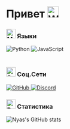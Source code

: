# Привет <img src="https://raw.githubusercontent.com/Tarikul-Islam-Anik/Animated-Fluent-Emojis/master/Emojis/Hand%20gestures/Waving%20Hand.png" alt="Waving Hand" width="30" height="30" />

### <img src="https://raw.githubusercontent.com/Tarikul-Islam-Anik/Animated-Fluent-Emojis/master/Emojis/People%20with%20professions/Man%20Technologist%20Light%20Skin%20Tone.png" alt="Man Technologist" width="25" height="25" /> Языки
![Python](https://ziadoua.github.io/m3-Markdown-Badges/badges/Python/python2.svg)
![JavaScript](https://ziadoua.github.io/m3-Markdown-Badges/badges/Javascript/javascript1.svg)<br></br>

### <img src="https://raw.githubusercontent.com/Tarikul-Islam-Anik/Animated-Fluent-Emojis/master/Emojis/Smilies/Speech%20Balloon.png" alt="Speech Balloon" width="25" height="25" /> Соц.Сети
<p>
  <a href="https://github.com/CblPOK123">
    <img src="https://ziadoua.github.io/m3-Markdown-Badges/badges/Github/github2.svg" alt="GitHub">
  </a>
  <a href="https://discord.com/users/1209508923439186041">
    <img src="https://ziadoua.github.io/m3-Markdown-Badges/badges/Discord/discord2.svg" alt="Discord">
  </a>
</p>

### <img src="https://raw.githubusercontent.com/Tarikul-Islam-Anik/Animated-Fluent-Emojis/master/Emojis/Objects/Bar%20Chart.png" alt="Bar Chart" width="25" height="25" /> Статистика

![Nyas's GitHub stats](https://github-readme-stats.vercel.app/api?username=CblPOK123&theme=github_dark&show_icons=true&hide_border=true&border_radius=30)
